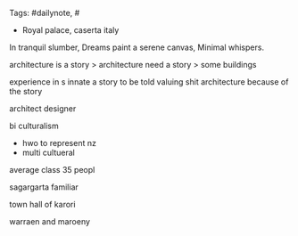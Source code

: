 
Tags: #dailynote, #
- Royal palace, caserta italy 


  
In tranquil slumber, Dreams paint a serene canvas, Minimal whispers.


architecture is a story > 
architecture need a story > some buildings 

experience in s innate a story to be told
valuing shit architecture because of the story

architect designer

bi culturalism
- hwo to represent nz
- multi cultueral 

average class 35 peopl


sagargarta familiar

town hall of karori 

warraen and maroeny 


